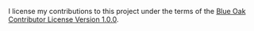 [: Keep the below line if this is your first PR ]:#
I license my contributions to this project under the terms of the [Blue Oak Contributor License Version 1.0.0](https://blueoakcouncil.org/contributor/1.0.0).
